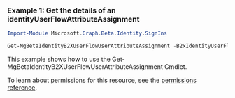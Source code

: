 ### Example 1: Get the details of an identityUserFlowAttributeAssignment

```powershell
Import-Module Microsoft.Graph.Beta.Identity.SignIns

Get-MgBetaIdentityB2XUserFlowUserAttributeAssignment -B2xIdentityUserFlowId $b2xIdentityUserFlowId -IdentityUserFlowAttributeAssignmentId $identityUserFlowAttributeAssignmentId
```
This example shows how to use the Get-MgBetaIdentityB2XUserFlowUserAttributeAssignment Cmdlet.
To learn about permissions for this resource, see the [permissions reference](/graph/permissions-reference).

